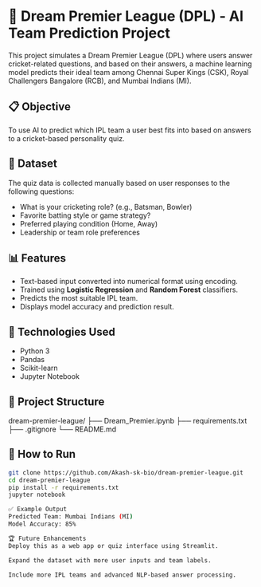 # 🏏 Dream Premier League (DPL) - AI Team Prediction Project

This project simulates a Dream Premier League (DPL) where users answer cricket-related questions, and based on their answers, a machine learning model predicts their ideal team among Chennai Super Kings (CSK), Royal Challengers Bangalore (RCB), and Mumbai Indians (MI).

## 📋 Objective
To use AI to predict which IPL team a user best fits into based on answers to a cricket-based personality quiz.

## 📁 Dataset
The quiz data is collected manually based on user responses to the following questions:
- What is your cricketing role? (e.g., Batsman, Bowler)
- Favorite batting style or game strategy?
- Preferred playing condition (Home, Away)
- Leadership or team role preferences

## 📊 Features
- Text-based input converted into numerical format using encoding.
- Trained using **Logistic Regression** and **Random Forest** classifiers.
- Predicts the most suitable IPL team.
- Displays model accuracy and prediction result.

## 📌 Technologies Used
- Python 3
- Pandas
- Scikit-learn
- Jupyter Notebook

## 🧰 Project Structure
dream-premier-league/
├── Dream_Premier.ipynb
├── requirements.txt
├── .gitignore
└── README.md


## 🚀 How to Run
```bash
git clone https://github.com/Akash-sk-bio/dream-premier-league.git
cd dream-premier-league
pip install -r requirements.txt
jupyter notebook

✅ Example Output
Predicted Team: Mumbai Indians (MI)
Model Accuracy: 85%

🏆 Future Enhancements
Deploy this as a web app or quiz interface using Streamlit.

Expand the dataset with more user inputs and team labels.

Include more IPL teams and advanced NLP-based answer processing.
